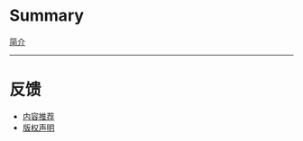 # Summary

[简介](introduction.md)

-----------

# 反馈

- [内容推荐](feedback/content.md)
- [版权声明](feedback/copyright.md)